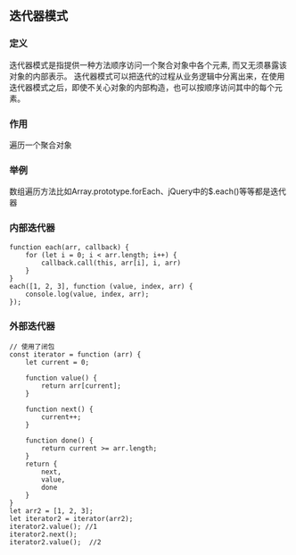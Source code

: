 ## 迭代器模式

### 定义
迭代器模式是指提供一种方法顺序访问一个聚合对象中各个元素, 而又无须暴露该对象的内部表示。
迭代器模式可以把迭代的过程从业务逻辑中分离出来，在使用迭代器模式之后，即使不关心对象的内部构造，也可以按顺序访问其中的每个元素。
### 作用
遍历一个聚合对象

### 举例
数组遍历方法比如Array.prototype.forEach、jQuery中的$.each()等等都是迭代器

### 内部迭代器
```
function each(arr, callback) {
    for (let i = 0; i < arr.length; i++) {
        callback.call(this, arr[i], i, arr)
    }
}
each([1, 2, 3], function (value, index, arr) {
    console.log(value, index, arr);
});

```
### 外部迭代器
```
// 使用了闭包
const iterator = function (arr) {
    let current = 0;  

    function value() {
        return arr[current];
    }

    function next() {
        current++;
    }

    function done() {
        return current >= arr.length;
    }
    return {
        next,
        value,
        done
    }
}
let arr2 = [1, 2, 3];
let iterator2 = iterator(arr2);
iterator2.value(); //1
iterator2.next();  
iterator2.value();  //2
```

